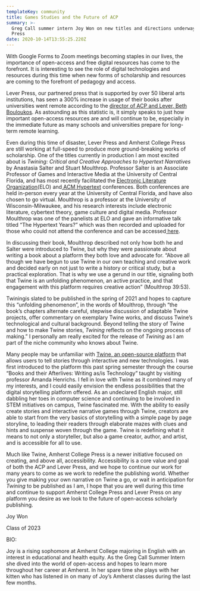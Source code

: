 ```yaml
---
templateKey: community
title: Games Studies and the Future of ACP
summary: >-
  Greg Call summer intern Joy Won on new titles and directions underway at the
  Press
date: 2020-10-14T13:55:25.220Z
---
```

With Google Forms to Zoom meetings becoming staples in our lives, the importance of open-access and free digital resources has come to the forefront. It is interesting to see the role of digital technologies and resources during this time when new forms of scholarship and resources are coming to the forefront of pedagogy and access.

Lever Press, our partnered press that is supported by over 50 liberal arts institutions, has seen a 300% increase in usage of their books after universities went remote according to the [director of ACP and Lever, Beth Bouloukos](https://twitter.com/BBouloukos/status/1272944365262958593).[](https://twitter.com/BBouloukos/status/1272944365262958593) As astounding as this statistic is, it simply speaks to just how important open-access resources are and will continue to be, especially in the immediate future as many schools and universities prepare for long-term remote learning.

Even during this time of disaster, Lever Press and Amherst College Press are still working at full-speed to produce more ground-breaking works of scholarship. One of the titles currently in production I am most excited about is *Twining: Critical and Creative Approaches to Hypertext Narratives* by Anastasia Salter and Stuart Moulthrop. Professor Salter is an Associate Professor of Games and Interactive Media at the University of Central Florida, and has most recently facilitated the [Electronic Literature Organization](https://stars.library.ucf.edu/elo2020/)(ELO) and[ ACM Hypertext](https://projects.cah.ucf.edu/ht2020/) conferences. Both conferences are held in-person every year at the University of Central Florida, and have also chosen to go virtual. Moulthrop is a professor at the University of Wisconsin-Milwaukee, and his research interests include electronic literature, cybertext theory, game culture and digital media. Professor Moulthrop was one of the panelists at ELO and gave an informative talk titled “The Hypertext Years?” which was then recorded and uploaded for those who could not attend the conference and can be accessed[ here](https://stars.library.ucf.edu/elo2020/live/plenaries/2/).

In discussing their book, Moulthrop described not only how both he and Salter were introduced to Twine, but why they were passionate about writing a book about a platform they both love and advocate for. “Above all though we have begun to use Twine in our own teaching and creative work and decided early on not just to write a history or critical study, but a practical exploration. That is why we use a gerund in our title, signaling both that Twine is an unfolding phenomenon, an active practice, and that engagement with this platform requires creative action” (Moulthrop 39:53).

Twiningis slated to be published in the spring of 2021 and hopes to capture this “unfolding phenomenon”, in the words of Moulthrop, through “the book’s chapters alternate careful, stepwise discussion of adaptable Twine projects, offer commentary on exemplary Twine works, and discuss Twine’s technological and cultural background. Beyond telling the story of Twine and how to make Twine stories, *Twining* reflects on the ongoing process of making.” I personally am really excited for the release of *Twining* as I am part of the niche community who knows about Twine.

Many people may be unfamiliar with [Twine, an open-source platform](twinery.org) that allows users to tell stories through interactive and new technologies.[](https://twinery.org/) I was first introduced to the platform this past spring semester through the course “Books and their Afterlives: Writing as/is Technology” taught by visiting professor Amanda Henrichs. I fell in love with Twine as it combined many of my interests, and I could easily envision the endless possibilities that the digital storytelling platform offered. As an undeclared English major, still dabbling her toes in computer science and continuing to be involved in STEM initiatives on campus, Twine fascinated me. With the ability to easily create stories and interactive narrative games through Twine, creators are able to start from the very basics of storytelling with a simple page by page storyline, to leading their readers through elaborate mazes with clues and hints and suspense woven through the game. Twine is redefining what it means to not only a storyteller, but also a game creator, author, and artist, and is accessible for all to use.

Much like Twine, Amherst College Press is a newer initiative focused on creating, and above all, accessibility. Accessibility is a core value and goal of both the ACP and Lever Press, and we hope to continue our work for many years to come as we work to redefine the publishing world. Whether you give making your own narrative on Twine a go, or wait in anticipation for *Twining* to be published as I am, I hope that you are well during this time and continue to support Amherst College Press and Lever Press on any platform you desire as we look to the future of open-access scholarly publishing.

Joy Won

Class of 2023

BIO:

Joy is a rising sophomore at Amherst College majoring in English with an interest in educational and health equity. As the Greg Call Summer Intern she dived into the world of open-access and hopes to learn more throughout her career at Amherst. In her spare time she plays with her kitten who has listened in on many of Joy’s Amherst classes during the last few months.